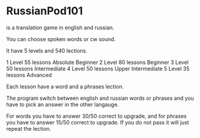 # RussianPod101
is a translation game in english and russian.

You can choose spoken words or cw sound.

It have 5 levels and 540 lections.

1 Level 55 lessons Absolute Beginner 
2 Level 80 lessons Beginner 
3 Level 50 lessons Intermediate
4 Level 50 lessons Upper Intermediate
5 Level 35 lessons Advanced

Each lesson have a word and a phrases lection.

The program switch between english and russian words or phrases and you have to pick an answer in the other langauge.

For words you have to answer 30/50 correct to upgrade, 
and for phrases you have to answer 15/50 correct to upgrade.
If you do not pass it will just repeat the lection.
